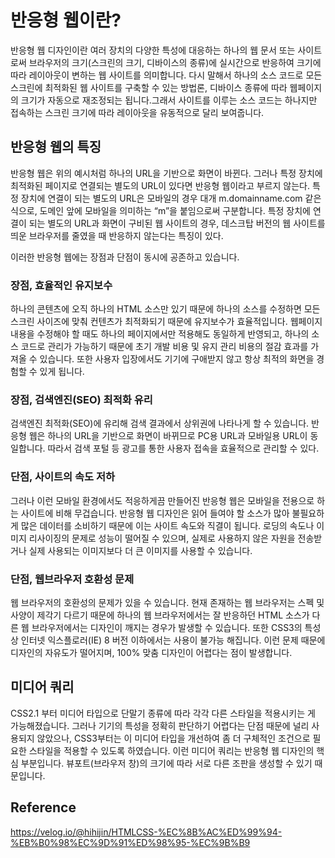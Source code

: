 # 반응형 웹이란?

반응형 웹 디자인이란 여러 장치의 다양한 특성에 대응하는 하나의 웹 문서 또는 사이트로써 브라우저의 크기(스크린의 크기, 디바이스의 종류)에 실시간으로 반응하여 크기에 따라 레이아웃이 변하는 웹 사이트를 의미합니다. 다시 말해서 하나의 소스 코드로 모든 스크린에 최적화된 웹 사이트를 구축할 수 있는 방법론, 디바이스 종류에 따라 웹페이지의 크기가 자동으로 재조정되는 됩니다.그래서 사이트를 이루는 소스 코드는 하나지만 접속하는 스크린 크기에 따라 레이아웃을 유동적으로 달리 보여줍니다.

## 반응형 웹의 특징

반응형 웹은 위의 예시처럼 하나의 URL을 기반으로 화면이 바뀐다. 그러나 특정 장치에 최적화된 페이지로 연결되는 별도의 URL이 있다면 반응형 웹이라고 부르지 않는다. 특정 장치에 연결이 되는 별도의 URL은 모바일의 경우 대개 m.domainname.com 같은 식으로, 도메인 앞에 모바일을 의미하는 “m”을 붙임으로써 구분합니다. 특정 장치에 연결이 되는 별도의 URL과 화면이 구비된 웹 사이트의 경우, 데스크탑 버전의 웹 사이트를 띄운 브라우저를 줄였을 때 반응하지 않는다는 특징이 있다.

이러한 반응형 웹에는 장점과 단점이 동시에 공존하고 있습니다.

### 장점, 효율적인 유지보수

하나의 콘텐츠에 오직 하나의 HTML 소스만 있기 때문에 하나의 소스를 수정하면 모든 스크린 사이즈에 맞춰 컨텐츠가 최적화되기 때문에 유지보수가 효율적입니다. 웹페이지 내용을 수정해야 할 때도 하나의 페이지에서만 적용해도 동일하게 반영되고, 하나의 소스 코드로 관리가 가능하기 때문에 초기 개발 비용 및 유지 관리 비용의 절감 효과를 가져올 수 있습니다. 또한 사용자 입장에서도 기기에 구애받지 않고 항상 최적의 화면을 경험할 수 있게 됩니다.

### 장점, 검색엔진(SEO) 최적화 유리

검색엔진 최적화(SEO)에 유리해 검색 결과에서 상위권에 나타나게 할 수 있습니다. 반응형 웹은 하나의 URL을 기반으로 화면이 바뀌므로 PC용 URL과 모바일용 URL이 동일합니다. 따라서 검색 포털 등 광고를 통한 사용자 접속을 효율적으로 관리할 수 있다.

### 단점, 사이트의 속도 저하

그러나 이런 모바일 환경에서도 적응하게끔 만들어진 반응형 웹은 모바일을 전용으로 하는 사이트에 비해 무겁습니다. 반응형 웹 디자인은 읽어 들여야 할 소스가 많아 불필요하게 많은 데이터를 소비하기 때문에 이는 사이트 속도와 직결이 됩니다. 로딩의 속도나 이미지 리사이징의 문제로 성능이 떨어질 수 있으며, 실제로 사용하지 않은 자원을 전송받거나 실제 사용되는 이미지보다 더 큰 이미지를 사용할 수 있습니다.

### 단점, 웹브라우저 호환성 문제

웹 브라우저의 호환성의 문제가 있을 수 있습니다. 현재 존재하는 웹 브라우저는 스펙 및 사양이 제각기 다르기 때문에 하나의 웹 브라우저에서는 잘 반응하던 HTML 소스가 다른 웹 브라우저에서는 디자인이 깨지는 경우가 발생할 수 있습니다. 또한 CSS3의 특성상 인터넷 익스플로러(IE) 8 버전 이하에서는 사용이 불가능 해집니다. 이런 문제 때문에 디자인의 자유도가 떨어지며, 100% 맞춤 디자인이 어렵다는 점이 발생합니다.

## 미디어 쿼리

CSS2.1 부터 미디어 타입으로 단말기 종류에 따라 각각 다른 스타일을 적용시키는 게 가능해졌습니다. 그러나 기기의 특성을 정확히 판단하기 어렵다는 단점 때문에 널리 사용되지 않았으나, CSS3부터는 이 미디어 타입을 개선하여 좀 더 구체적인 조건으로 필요한 스타일을 적용할 수 있도록 하였습니다. 이런 미디어 쿼리는 반응형 웹 디자인의 핵심 부분입니다. 뷰포트(브라우저 창)의 크기에 따라 서로 다른 조판을 생성할 수 있기 때문입니다.

## Reference

https://velog.io/@hihijin/HTMLCSS-%EC%8B%AC%ED%99%94-%EB%B0%98%EC%9D%91%ED%98%95-%EC%9B%B9
